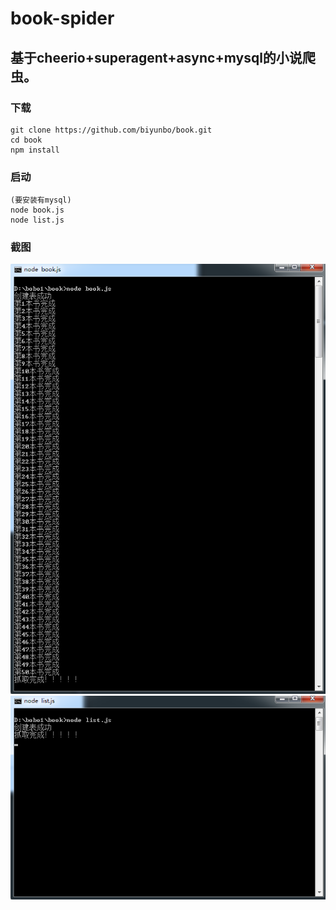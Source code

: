 # book-spider
基于cheerio+superagent+async+mysql的小说爬虫。
------------------------------------------------------------------
### 下载
```
git clone https://github.com/biyunbo/book.git
cd book
npm install
``` 

### 启动
```
(要安装有mysql)
node book.js
node list.js
```

### 截图
![截图](https://github.com/biyunbo/book/raw/master/show/tu1.png)
![截图](https://github.com/biyunbo/book/raw/master/show/tu2.png)


